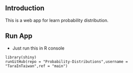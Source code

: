 ## Introduction
This is a web app for learn probability distribution.

## Run App
- Just run this in R console
```
library(shiny)
runGitHub(repo = "Probability-Distributions",username = "TaraInTaiwan",ref = "main")
```
